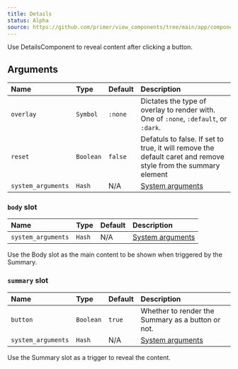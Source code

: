 ```yaml
---
title: Details
status: Alpha
source: https://github.com/primer/view_components/tree/main/app/components/primer/details_component.rb
---
```


<!-- Warning: AUTO-GENERATED file, do not edit. Add code comments to your Ruby instead <3 -->

Use DetailsComponent to reveal content after clicking a button.

## Arguments

| Name | Type | Default | Description |
| :- | :- | :- | :- |
| `overlay` | `Symbol` | `:none` | Dictates the type of overlay to render with. One of `:none`, `:default`, or `:dark`. |
| `reset` | `Boolean` | `false` | Defatuls to false. If set to true, it will remove the default caret and remove style from the summary element |
| `system_arguments` | `Hash` | N/A | [System arguments](/system-arguments) |

### `body` slot

| Name | Type | Default | Description |
| :- | :- | :- | :- |
| `system_arguments` | `Hash` | N/A | [System arguments](/system-arguments) |

Use the Body slot as the main content to be shown when triggered by the Summary.

### `summary` slot

| Name | Type | Default | Description |
| :- | :- | :- | :- |
| `button` | `Boolean` | `true` | Whether to render the Summary as a button or not. |
| `system_arguments` | `Hash` | N/A | [System arguments](/system-arguments) |

Use the Summary slot as a trigger to reveal the content.
